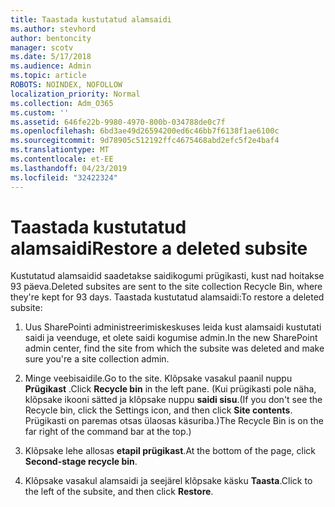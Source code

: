 ```yaml
---
title: Taastada kustutatud alamsaidi
ms.author: stevhord
author: bentoncity
manager: scotv
ms.date: 5/17/2018
ms.audience: Admin
ms.topic: article
ROBOTS: NOINDEX, NOFOLLOW
localization_priority: Normal
ms.collection: Adm_O365
ms.custom: ''
ms.assetid: 646fe22b-9980-4970-800b-034788de0c7f
ms.openlocfilehash: 6bd3ae49d26594200ed6c46bb7f6138f1ae6100c
ms.sourcegitcommit: 9d78905c512192ffc4675468abd2efc5f2e4baf4
ms.translationtype: MT
ms.contentlocale: et-EE
ms.lasthandoff: 04/23/2019
ms.locfileid: "32422324"
---
```

# <a name="restore-a-deleted-subsite"></a><span data-ttu-id="bdb2d-102">Taastada kustutatud alamsaidi</span><span class="sxs-lookup"><span data-stu-id="bdb2d-102">Restore a deleted subsite</span></span>

<span data-ttu-id="bdb2d-103">Kustutatud alamsaidid saadetakse saidikogumi prügikasti, kust nad hoitakse 93 päeva.</span><span class="sxs-lookup"><span data-stu-id="bdb2d-103">Deleted subsites are sent to the site collection Recycle Bin, where they're kept for 93 days.</span></span> <span data-ttu-id="bdb2d-104">Taastada kustutatud alamsaidi:</span><span class="sxs-lookup"><span data-stu-id="bdb2d-104">To restore a deleted subsite:</span></span>
  
1. <span data-ttu-id="bdb2d-105">Uus SharePointi administreerimiskeskuses leida kust alamsaidi kustutati saidi ja veenduge, et olete saidi kogumise admin.</span><span class="sxs-lookup"><span data-stu-id="bdb2d-105">In the new SharePoint admin center, find the site from which the subsite was deleted and make sure you're a site collection admin.</span></span> 
    
2. <span data-ttu-id="bdb2d-106">Minge veebisaidile.</span><span class="sxs-lookup"><span data-stu-id="bdb2d-106">Go to the site.</span></span> <span data-ttu-id="bdb2d-107">Klõpsake vasakul paanil nuppu **Prügikast** .</span><span class="sxs-lookup"><span data-stu-id="bdb2d-107">Click **Recycle bin** in the left pane.</span></span> <span data-ttu-id="bdb2d-108">(Kui prügikasti pole näha, klõpsake ikooni sätted ja klõpsake nuppu **saidi sisu**.</span><span class="sxs-lookup"><span data-stu-id="bdb2d-108">(If you don't see the Recycle bin, click the Settings icon, and then click **Site contents**.</span></span> <span data-ttu-id="bdb2d-109">Prügikasti on paremas otsas ülaosas käsuriba.)</span><span class="sxs-lookup"><span data-stu-id="bdb2d-109">The Recycle Bin is on the far right of the command bar at the top.)</span></span>
    
3. <span data-ttu-id="bdb2d-110">Klõpsake lehe allosas **etapil prügikast**.</span><span class="sxs-lookup"><span data-stu-id="bdb2d-110">At the bottom of the page, click **Second-stage recycle bin**.</span></span>
    
4. <span data-ttu-id="bdb2d-111">Klõpsake vasakul alamsaidi ja seejärel klõpsake käsku **Taasta**.</span><span class="sxs-lookup"><span data-stu-id="bdb2d-111">Click to the left of the subsite, and then click **Restore**.</span></span>
    

